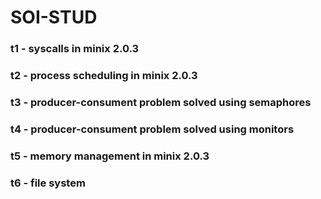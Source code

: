 # SOI-STUD
### t1 - syscalls in minix 2.0.3
### t2 - process scheduling in minix 2.0.3
### t3 - producer-consument problem solved using semaphores
### t4 - producer-consument problem solved using monitors
### t5 - memory management in minix 2.0.3
### t6 - file system
